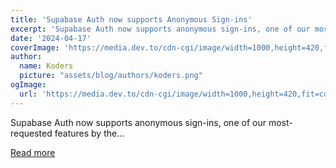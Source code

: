 ```yaml
---
title: 'Supabase Auth now supports Anonymous Sign-ins'
excerpt: 'Supabase Auth now supports anonymous sign-ins, one of our most-requested features by the...'
date: '2024-04-17'
coverImage: 'https://media.dev.to/cdn-cgi/image/width=1000,height=420,fit=cover,gravity=auto,format=auto/https%3A%2F%2Fdev-to-uploads.s3.amazonaws.com%2Fuploads%2Farticles%2Finf9ymtg5u75rggeefuk.png'
author:
  name: Koders
  picture: "assets/blog/authors/koders.png"
ogImage:
  url: 'https://media.dev.to/cdn-cgi/image/width=1000,height=420,fit=cover,gravity=auto,format=auto/https%3A%2F%2Fdev-to-uploads.s3.amazonaws.com%2Fuploads%2Farticles%2Finf9ymtg5u75rggeefuk.png'
---
```


Supabase Auth now supports anonymous sign-ins, one of our most-requested features by the...

[Read more](https://dev.to/supabase/supabase-auth-now-supports-anonymous-sign-ins-1j00)
